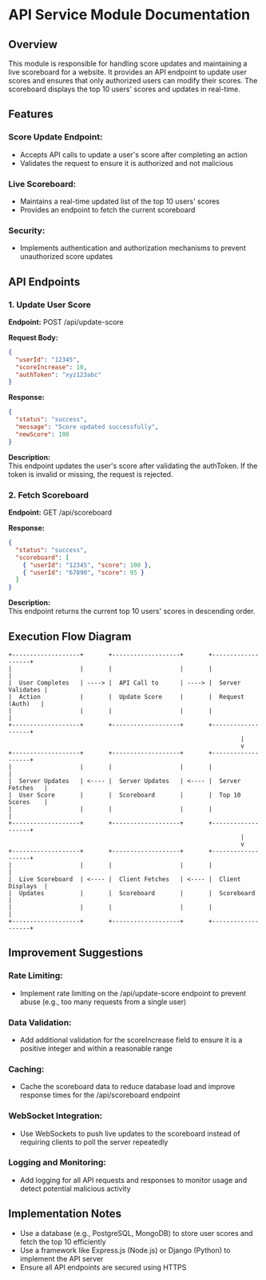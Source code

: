 # API Service Module Documentation

## Overview

This module is responsible for handling score updates and maintaining a live scoreboard for a website. It provides an API endpoint to update user scores and ensures that only authorized users can modify their scores. The scoreboard displays the top 10 users' scores and updates in real-time.

## Features

### Score Update Endpoint:

- Accepts API calls to update a user's score after completing an action
- Validates the request to ensure it is authorized and not malicious

### Live Scoreboard:

- Maintains a real-time updated list of the top 10 users' scores
- Provides an endpoint to fetch the current scoreboard

### Security:

- Implements authentication and authorization mechanisms to prevent unauthorized score updates

## API Endpoints

### 1. Update User Score

**Endpoint:** POST /api/update-score

**Request Body:**

```json
{
  "userId": "12345",
  "scoreIncrease": 10,
  "authToken": "xyz123abc"
}
```

**Response:**

```json
{
  "status": "success",
  "message": "Score updated successfully",
  "newScore": 100
}
```

**Description:**  
This endpoint updates the user's score after validating the authToken. If the token is invalid or missing, the request is rejected.

### 2. Fetch Scoreboard

**Endpoint:** GET /api/scoreboard

**Response:**

```json
{
  "status": "success",
  "scoreboard": [
    { "userId": "12345", "score": 100 },
    { "userId": "67890", "score": 95 }
  ]
}
```

**Description:**  
This endpoint returns the current top 10 users' scores in descending order.

## Execution Flow Diagram

```mermaid
+-------------------+       +-------------------+       +-------------------+
|                   |       |                   |       |                   |
|  User Completes   | ----> |  API Call to      | ----> |  Server Validates |
|  Action           |       |  Update Score     |       |  Request (Auth)   |
|                   |       |                   |       |                   |
+-------------------+       +-------------------+       +-------------------+
                                                                 |
                                                                 v
+-------------------+       +-------------------+       +-------------------+
|                   |       |                   |       |                   |
|  Server Updates   | <---- |  Server Updates   | <---- |  Server Fetches   |
|  User Score       |       |  Scoreboard       |       |  Top 10 Scores    |
|                   |       |                   |       |                   |
+-------------------+       +-------------------+       +-------------------+
                                                                 |
                                                                 v
+-------------------+       +-------------------+       +-------------------+
|                   |       |                   |       |                   |
|  Live Scoreboard  | <---- |  Client Fetches   | <---- |  Client Displays  |
|  Updates          |       |  Scoreboard       |       |  Scoreboard       |
|                   |       |                   |       |                   |
+-------------------+       +-------------------+       +-------------------+
```

## Improvement Suggestions

### Rate Limiting:

- Implement rate limiting on the /api/update-score endpoint to prevent abuse (e.g., too many requests from a single user)

### Data Validation:

- Add additional validation for the scoreIncrease field to ensure it is a positive integer and within a reasonable range

### Caching:

- Cache the scoreboard data to reduce database load and improve response times for the /api/scoreboard endpoint

### WebSocket Integration:

- Use WebSockets to push live updates to the scoreboard instead of requiring clients to poll the server repeatedly

### Logging and Monitoring:

- Add logging for all API requests and responses to monitor usage and detect potential malicious activity

## Implementation Notes

- Use a database (e.g., PostgreSQL, MongoDB) to store user scores and fetch the top 10 efficiently
- Use a framework like Express.js (Node.js) or Django (Python) to implement the API server
- Ensure all API endpoints are secured using HTTPS
